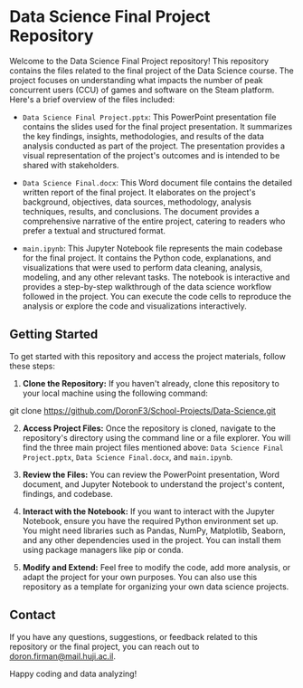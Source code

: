 # Data Science Final Project Repository

Welcome to the Data Science Final Project repository! This repository contains the files related to the final project of the Data Science course. The project focuses on understanding what impacts the number of peak concurrent users (CCU) of games and software on the Steam platform. Here's a brief overview of the files included:

- `Data Science Final Project.pptx`: This PowerPoint presentation file contains the slides used for the final project presentation. It summarizes the key findings, insights, methodologies, and results of the data analysis conducted as part of the project. The presentation provides a visual representation of the project's outcomes and is intended to be shared with stakeholders.

- `Data Science Final.docx`: This Word document file contains the detailed written report of the final project. It elaborates on the project's background, objectives, data sources, methodology, analysis techniques, results, and conclusions. The document provides a comprehensive narrative of the entire project, catering to readers who prefer a textual and structured format.

- `main.ipynb`: This Jupyter Notebook file represents the main codebase for the final project. It contains the Python code, explanations, and visualizations that were used to perform data cleaning, analysis, modeling, and any other relevant tasks. The notebook is interactive and provides a step-by-step walkthrough of the data science workflow followed in the project. You can execute the code cells to reproduce the analysis or explore the code and visualizations interactively.

## Getting Started

To get started with this repository and access the project materials, follow these steps:

1. **Clone the Repository:** If you haven't already, clone this repository to your local machine using the following command:
   
git clone https://github.com/DoronF3/School-Projects/Data-Science.git

2. **Access Project Files:** Once the repository is cloned, navigate to the repository's directory using the command line or a file explorer. You will find the three main project files mentioned above: `Data Science Final Project.pptx`, `Data Science Final.docx`, and `main.ipynb`.

3. **Review the Files:** You can review the PowerPoint presentation, Word document, and Jupyter Notebook to understand the project's content, findings, and codebase.

4. **Interact with the Notebook:** If you want to interact with the Jupyter Notebook, ensure you have the required Python environment set up. You might need libraries such as Pandas, NumPy, Matplotlib, Seaborn, and any other dependencies used in the project. You can install them using package managers like pip or conda.

5. **Modify and Extend:** Feel free to modify the code, add more analysis, or adapt the project for your own purposes. You can also use this repository as a template for organizing your own data science projects.

## Contact

If you have any questions, suggestions, or feedback related to this repository or the final project, you can reach out to doron.firman@mail.huji.ac.il.

Happy coding and data analyzing!
